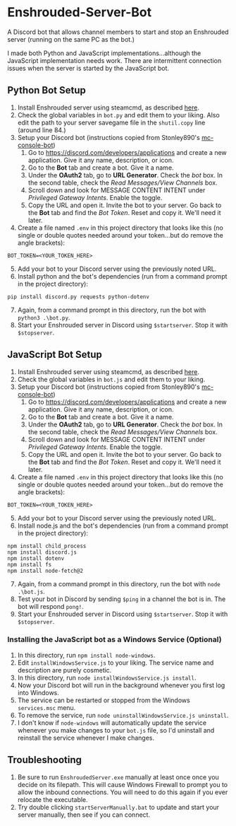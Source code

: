 # Enshrouded-Server-Bot
A Discord bot that allows channel members to start and stop an Enshrouded server (running on the same PC as the bot.)

I made both Python and JavaScript implementations...although the JavaScript implementation needs work. There are intermittent connection issues when the server is started by the JavaScript bot.

## Python Bot Setup
1. Install Enshrouded server using steamcmd, as described [here](https://hub.tcno.co/games/enshrouded/dedicated_server/). 
2. Check the global variables in `bot.py` and edit them to your liking. Also edit the path to your server savegame file in the `shutil.copy` line (around line 84.)
3. Setup your Discord bot (instructions copied from Stonley890's [mc-console-bot](https://github.com/Stonley890/mc-console-bot))
    1. Go to https://discord.com/developers/applications and create a new application. Give it any name, description, or icon.
    2. Go to the **Bot** tab and create a bot. Give it a name.
    3. Under the **OAuth2** tab, go to **URL Generator**. Check the _bot_ box. In the second table, check the _Read Messages/View Channels_ box.
    4. Scroll down and look for MESSAGE CONTENT INTENT under _Privileged Gateway Intents_. Enable the toggle.
    5. Copy the URL and open it. Invite the bot to your server. Go back to the **Bot** tab and find the _Bot Token_. Reset and copy it. We'll need it later.
4. Create a file named `.env` in this project directory that looks like this (no single or double quotes needed around your token...but do remove the angle brackets):
```
BOT_TOKEN=<YOUR_TOKEN_HERE>
```
5. Add your bot to your Discord server using the previously noted URL.
6. Install python and the bot's dependencies (run from a command prompt in the project directory):
```
pip install discord.py requests python-dotenv
```
7. Again, from a command prompt in this directory, run the bot with `python3 .\bot.py`.
8. Start your Enshrouded server in Discord using `$startserver`. Stop it with `$stopserver`.

## JavaScript Bot Setup
1. Install Enshrouded server using steamcmd, as described [here](https://hub.tcno.co/games/enshrouded/dedicated_server/). 
2. Check the global variables in `bot.js` and edit them to your liking.
3. Setup your Discord bot (instructions copied from Stonley890's [mc-console-bot](https://github.com/Stonley890/mc-console-bot))
    1. Go to https://discord.com/developers/applications and create a new application. Give it any name, description, or icon.
    2. Go to the **Bot** tab and create a bot. Give it a name.
    3. Under the **OAuth2** tab, go to **URL Generator**. Check the _bot_ box. In the second table, check the _Read Messages/View Channels_ box.
    4. Scroll down and look for MESSAGE CONTENT INTENT under _Privileged Gateway Intents_. Enable the toggle.
    5. Copy the URL and open it. Invite the bot to your server. Go back to the **Bot** tab and find the _Bot Token_. Reset and copy it. We'll need it later.
4. Create a file named `.env` in this project directory that looks like this (no single or double quotes needed around your token...but do remove the angle brackets):
```
BOT_TOKEN=<YOUR_TOKEN_HERE>
```
5. Add your bot to your Discord server using the previously noted URL.
6. Install node.js and the bot's dependencies (run from a command prompt in the project directory):
```
npm install child_process
npm install discord.js
npm install dotenv
npm install fs
npm install node-fetch@2
```
7. Again, from a command prompt in this directory, run the bot with `node .\bot.js`.
8. Test your bot in Discord by sending `$ping` in a channel the bot is in. The bot will respond `pong!`.
9. Start your Enshrouded server in Discord using `$startserver`. Stop it with `$stopserver`.

### Installing the JavaScript bot as a Windows Service (Optional)
1. In this directory, run `npm install node-windows`.
2. Edit `installWindowsService.js` to your liking. The service name and description are purely cosmetic.
3. In this directory, run `node installWindowsService.js install`.
4. Now your Discord bot will run in the background whenever you first log into Windows.
5. The service can be restarted or stopped from the Windows `services.msc` menu.
6. To remove the service, run `node uninstallWindowsService.js uninstall`. 
7. I don't know if `node-windows` will automatically update the service whenever you make changes to your `bot.js` file, so I'd uninstall and reinstall the service whenever I make changes.

## Troubleshooting
1. Be sure to run `EnshroudedServer.exe` manually at least once once you decide on its filepath. This will cause Windows Firewall to prompt you to allow the inbound connections. You will need to do this again if you ever relocate the executable.
2. Try double clicking `startServerManually.bat` to update and start your server manually, then see if you can connect.